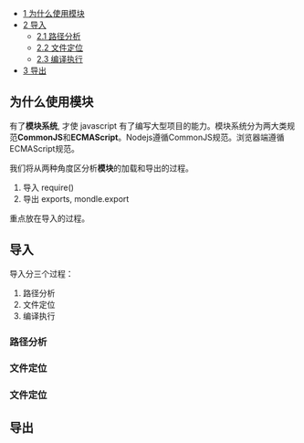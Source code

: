 - [1 为什么使用模块](##为什么使用模块)
- [2 导入](##导入)
  * [2.1 路径分析](###路径分析)
  * [2.2 文件定位](###文件定位)
  * [2.3 编译执行](###编译执行)
- [3 导出](##导出)



## 为什么使用模块
有了**模块系统**, 才使 javascript 有了编写大型项目的能力。模块系统分为两大类规范**CommonJS**和**ECMAScript**。Nodejs遵循CommonJS规范。浏览器端遵循ECMAScript规范。

我们将从两种角度区分析**模块**的加载和导出的过程。

1. 导入 require()
2. 导出 exports, mondle.export  

重点放在导入的过程。

## 导入
导入分三个过程：

1. 路径分析
2. 文件定位
3. 编译执行 

### 路径分析

### 文件定位

### 文件定位

## 导出